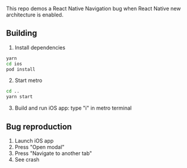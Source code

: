 
This repo demos a React Native Navigation bug when React Native new architecture is enabled.

## Building

1. Install dependencies
  ```bash
  yarn
  cd ios
  pod install
  ```
2. Start metro
  ```bash
  cd ..
  yarn start
  ```
3. Build and run iOS app: type "i" in metro terminal

## Bug reproduction

1. Launch iOS app
2. Press "Open modal"
3. Press "Navigate to another tab"
4. See crash
